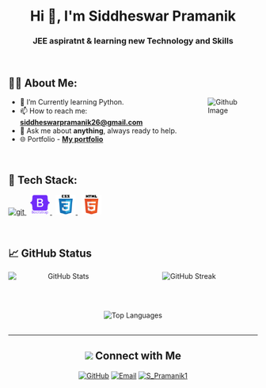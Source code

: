 <h1 align="center">Hi 👋, I'm Siddheswar Pramanik</h1>
<h3 align="center"> JEE aspiratnt & learning new Technology and Skills  </h3>
<br/>

## 👩‍💻 About Me:

<img width="20%" align="right" alt="Github Image" src="https://media.giphy.com/media/iIGT8Y1rOYhBpdHh1C/giphy.gif" />

- 🌱 I’m Currently learning Python. 
- 📫 How to reach me: **[siddheswarpramanik26@gmail.com](mailto:[siddheswarpramanik26@gmail.com?subject=[GitHub]%20)**
- 💬 Ask me about **anything**, always ready to help.
- 🌐 Portfolio - **[My portfolio](https://santupramanik.github.io/SantuWebsite/)**
  

<br/>

## 🚀 Tech Stack:

<p align="left">  
  <a href="https://git-scm.com/" target="_blank"> 
    <img src="https://www.vectorlogo.zone/logos/git-scm/git-scm-icon.svg" alt="git" width="40" height="40"/> 
  </a>&nbsp
  <a href="https://getbootstrap.com" target="_blank"> 
    <img src="https://raw.githubusercontent.com/devicons/devicon/master/icons/bootstrap/bootstrap-plain-wordmark.svg" alt="bootstrap" width="40" height="40"/> 
  </a>&nbsp
  <a href="https://www.w3schools.com/css/" target="_blank"> 
    <img src="https://raw.githubusercontent.com/devicons/devicon/master/icons/css3/css3-original-wordmark.svg" alt="css3" width="40" height="40"/> 
  </a>&nbsp
  <a href="https://www.w3.org/html/" target="_blank"> 
    <img src="https://raw.githubusercontent.com/devicons/devicon/master/icons/html5/html5-original-wordmark.svg" alt="html5" width="40" height="40"/> 
  </a>
</p>

</br>

## 📈 GitHub Status

<div align="center">

  <img align="left" width="45%" src="https://github-readme-stats.vercel.app/api?username=Santupramanik&show_icons=true&theme=light" alt="GitHub Stats">
  
  <img width="45%" src="http://github-readme-streak-stats.herokuapp.com?user=Santupramanik&theme=light&hide_border=true" alt="GitHub Streak">
  
  <br><br>

  <img src="https://github-readme-stats.vercel.app/api/top-langs/?username=Santupramanik&layout=compact&theme=light" alt="Top Languages">

</div>

<br>

---

<div align="center">

## <img src="https://github.com/TheDudeThatCode/TheDudeThatCode/blob/master/Assets/Handshake.gif" height="32px"> Connect with Me

<p align="center">
<a href="https://github.com/Santupramanik" target="blank"><img align="center" src="https://raw.githubusercontent.com/rahuldkjain/github-profile-readme-generator/master/src/images/icons/Social/github.svg" alt="GitHub" height="30" width="40" /></a>
<a href="mailto:siddheswarpramanik26@gmail.com" target="blank"><img align="center" src="https://raw.githubusercontent.com/rahuldkjain/github-profile-readme-generator/master/src/images/icons/Social/google.svg" alt="Email" height="30" width="40" /></a>
  <a href="https://www.instagram.com/s_pramanik1/" target="blank"><img align="center" src="https://raw.githubusercontent.com/rahuldkjain/github-profile-readme-generator/master/src/images/icons/Social/instagram.svg" alt="S_Pramanik1" height="30" width="40" /></a>
</p>

</div>


<!--## 📊 Metrics
<!--<div align="center">

<!--![Metrics](https://github.com/AP-XD/AP-XD/blob/main/github-metrics.svg)</div>

<br>
